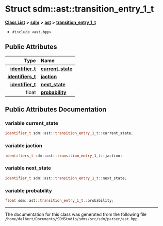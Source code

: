 
<NavBar active_item_id="2"/>

# Struct sdm::ast::transition\_entry\_1\_t


[**Class List**](annotated.md) **>** [**sdm**](namespacesdm.md) **>** [**ast**](namespacesdm_1_1ast.md) **>** [**transition\_entry\_1\_t**](structsdm_1_1ast_1_1transition__entry__1__t.md)





* `#include <ast.hpp>`













## Public Attributes

| Type | Name |
| ---: | :--- |
|  [**identifier\_t**](structsdm_1_1ast_1_1identifier__t.md) | [**current\_state**](structsdm_1_1ast_1_1transition__entry__1__t.md#variable-current-state)  <br> |
|  [**identifiers\_t**](namespacesdm_1_1ast.md#typedef-identifiers-t) | [**jaction**](structsdm_1_1ast_1_1transition__entry__1__t.md#variable-jaction)  <br> |
|  [**identifier\_t**](structsdm_1_1ast_1_1identifier__t.md) | [**next\_state**](structsdm_1_1ast_1_1transition__entry__1__t.md#variable-next-state)  <br> |
|  float | [**probability**](structsdm_1_1ast_1_1transition__entry__1__t.md#variable-probability)  <br> |










## Public Attributes Documentation


### variable current\_state 


```cpp
identifier_t sdm::ast::transition_entry_1_t::current_state;
```



### variable jaction 


```cpp
identifiers_t sdm::ast::transition_entry_1_t::jaction;
```



### variable next\_state 


```cpp
identifier_t sdm::ast::transition_entry_1_t::next_state;
```



### variable probability 


```cpp
float sdm::ast::transition_entry_1_t::probability;
```



------------------------------
The documentation for this class was generated from the following file `/home/dalbert/Documents/SDMStudio/sdms/src/sdm/parser/ast.hpp`